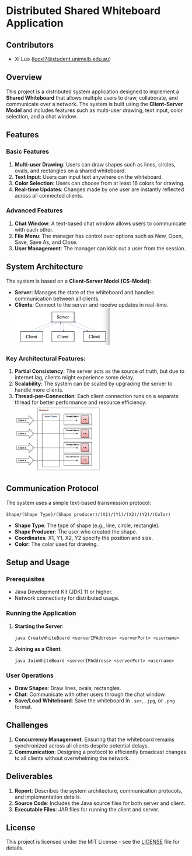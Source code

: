 # Distributed Shared Whiteboard Application

## Contributors
- Xi Luo (luoxl7@student.unimelb.edu.au)

## Overview
This project is a distributed system application designed to implement a **Shared Whiteboard** that allows multiple users to draw, collaborate, and communicate over a network. The system is built using the **Client-Server Model** and includes features such as multi-user drawing, text input, color selection, and a chat window.

## Features
### Basic Features
1. **Multi-user Drawing**: Users can draw shapes such as lines, circles, ovals, and rectangles on a shared whiteboard.
2. **Text Input**: Users can input text anywhere on the whiteboard.
3. **Color Selection**: Users can choose from at least 16 colors for drawing.
4. **Real-time Updates**: Changes made by one user are instantly reflected across all connected clients.

### Advanced Features
1. **Chat Window**: A text-based chat window allows users to communicate with each other.
2. **File Menu**: The manager has control over options such as New, Open, Save, Save As, and Close.
3. **User Management**: The manager can kick out a user from the session.

## System Architecture
The system is based on a **Client-Server Model (CS-Model)**:
- **Server**: Manages the state of the whiteboard and handles communication between all clients.
- **Clients**: Connect to the server and receive updates in real-time.
![Picture1](/img/Picture1.jpg)

### Key Architectural Features:
1. **Partial Consistency**: The server acts as the source of truth, but due to internet lag, clients might experience some delay.
2. **Scalability**: The system can be scaled by upgrading the server to handle more clients.
3. **Thread-per-Connection**: Each client connection runs on a separate thread for better performance and resource efficiency.
![Picture2](/img/Picture2.jpg)

## Communication Protocol
The system uses a simple text-based transmission protocol: 

 `Shape/(Shape Type)/(Shape producer)/(X1)/(Y1)/(X2)/(Y2)/(Color)`

- **Shape Type**: The type of shape (e.g., line, circle, rectangle).
- **Shape Producer**: The user who created the shape.
- **Coordinates**: X1, Y1, X2, Y2 specify the position and size.
- **Color**: The color used for drawing.

## Setup and Usage
### Prerequisites
- Java Development Kit (JDK) 11 or higher.
- Network connectivity for distributed usage.

### Running the Application
1. **Starting the Server**:  

    `java CreateWhiteBoard <serverIPAddress> <serverPort> <username>`

2. **Joining as a Client**:  

    `java JoinWhiteBoard <serverIPAddress> <serverPort> <username>`


### User Operations
- **Draw Shapes**: Draw lines, ovals, rectangles.
- **Chat**: Communicate with other users through the chat window.
- **Save/Load Whiteboard**: Save the whiteboard in `.ser`, `.jpg`, or `.png` format.

## Challenges
1. **Concurrency Management**: Ensuring that the whiteboard remains synchronized across all clients despite potential delays.
2. **Communication**: Designing a protocol to efficiently broadcast changes to all clients without overwhelming the network.

## Deliverables
1. **Report**: Describes the system architecture, communication protocols, and implementation details.
2. **Source Code**: Includes the Java source files for both server and client.
3. **Executable Files**: JAR files for running the client and server.

## License
This project is licensed under the MIT License - see the [LICENSE](LICENSE) file for details.
